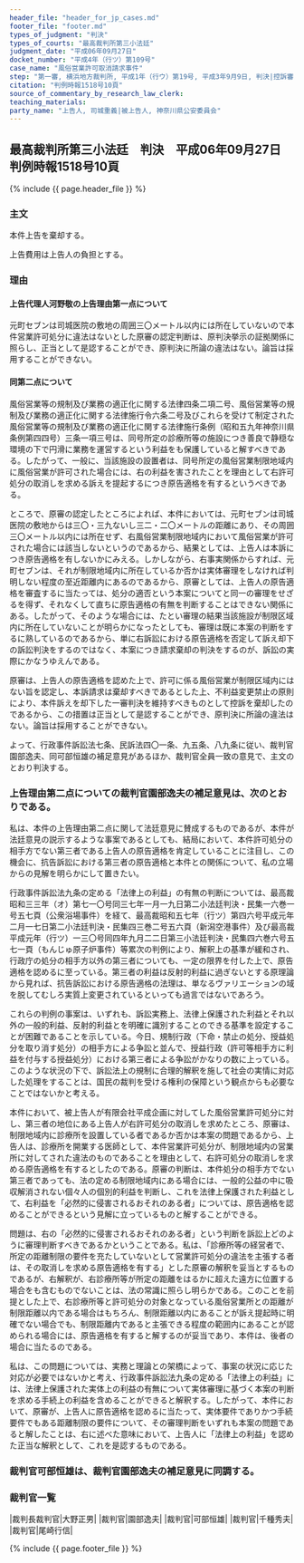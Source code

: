 ```yaml
---
header_file: "header_for_jp_cases.md"
footer_file: "footer.md"
types_of_judgment: "判決"
types_of_courts: "最高裁判所第三小法廷"
judgment_date: "平成06年09月27日"
docket_number: "平成4年（行ツ）第109号"
case_name: "風俗営業許可取消請求事件"
step: "第一審, 横浜地方裁判所, 平成1年（行ウ）第19号, 平成3年9月9日, 判決|控訴審, 東京高等裁判所, 平成3年（行コ）第105号平成4年3月18日, 判決"
citation: "判例時報1518号10頁"
source_of_commentary_by_research_law_clerk:
teaching_materials:
party_name: "上告人, 司城重義|被上告人, 神奈川県公安委員会"
---
```


## 最高裁判所第三小法廷　判決　平成06年09月27日　判例時報1518号10頁

{% include {{ page.header_file }}  %}






### 主文



本件上告を棄却する。

上告費用は上告人の負担とする。





### 理由



#### 上告代理人河野敬の上告理由第一点について

元町セブンは司城医院の敷地の周囲三〇メートル以内には所在していないので本件営業許可処分に違法はないとした原審の認定判断は、原判決挙示の証拠関係に照らし、正当として是認することができ、原判決に所論の違法はない。論旨は採用することができない。

#### 同第二点について

風俗営業等の規制及び業務の適正化に関する法律四条二項二号、風俗営業等の規制及び業務の適正化に関する法律施行令六条二号及びこれらを受けて制定された風俗営業等の規制及び業務の適正化に関する法律施行条例（昭和五九年神奈川県条例第四四号）三条一項三号は、同号所定の診療所等の施設につき善良で静穏な環境の下で円滑に業務を運営するという利益をも保護していると解すべきである。したがって、一般に、当該施設の設置者は、同号所定の風俗営業制限地域内に風俗営業が許可された場合には、右の利益を害されたことを理由として右許可処分の取消しを求める訴えを提起するにつき原告適格を有するというべきである。

ところで、原審の認定したところによれば、本件においては、元町セブンは司城医院の敷地からは三〇・三九ないし三二・二〇メートルの距離にあり、その周囲三〇メートル以内には所在せず、右風俗営業制限地域内において風俗営業が許可された場合には該当しないというのであるから、結果としては、上告人は本訴につき原告適格を有しないかにみえる。しかしながら、右事実関係からすれば、元町セブンは、それが制限地域内に所在しているか否かは実体審理をしなければ判明しない程度の至近距離内にあるのであるから、原審としては、上告人の原告適格を審査するに当たっては、処分の適否という本案についてと同一の審理をせざるを得ず、それなくして直ちに原告適格の有無を判断することはできない関係にある。したがって、そのような場合には、たとい審理の結果当該施設が制限区域内に所在していないことが明らかになったとしても、審理は既に本案の判断をするに熟しているのであるから、単に右訴訟における原告適格を否定して訴え却下の訴訟判決をするのではなく、本案につき請求棄却の判決をするのが、訴訟の実際にかなうゆえんである。

原審は、上告人の原告適格を認めた上で、許可に係る風俗営業が制限区域内にはない旨を認定し、本訴請求は棄却すべきであるとした上、不利益変更禁止の原則により、本件訴えを却下した一審判決を維持すべきものとして控訴を棄却したのであるから、この措置は正当として是認することができ、原判決に所論の違法はない。論旨は採用することができない。

よって、行政事件訴訟法七条、民訴法四〇一条、九五条、八九条に従い、裁判官園部逸夫、同可部恒雄の補足意見があるほか、裁判官全員一致の意見で、主文のとおり判決する。

### 上告理由第二点についての裁判官園部逸夫の補足意見は、次のとおりである。

私は、本件の上告理由第二点に関して法廷意見に賛成するものであるが、本件が法廷意見の説示するような事案であるとしても、結局において、本件許可処分の相手方でない第三者である上告人の原告適格を肯定していることに注目し、この機会に、抗告訴訟における第三者の原告適格と本件との関係について、私の立場からの見解を明らかにして置きたい。

行政事件訴訟法九条の定める「法律上の利益」の有無の判断については、最高裁昭和三三年（オ）第七一〇号同三七年一月一九日第二小法廷判決・民集一六巻一号五七頁（公衆浴場事件）を経て、最高裁昭和五七年（行ツ）第四六号平成元年二月一七日第二小法廷判決・民集四三巻二号五六頁（新潟空港事件）及び最高裁平成元年（行ツ）一三〇号同四年九月二二日第三小法廷判決・民集四六巻六号五七一頁（もんじゅ原子炉事件）等累次の判例により、解釈上の基準が緩和され、行政庁の処分の相手方以外の第三者についても、一定の限界を付した上で、原告適格を認めるに至っている。第三者の利益は反射的利益に過ぎないとする原理論から見れば、抗告訴訟における原告適格の法理は、単なるヴァリエーションの域を脱してむしろ実質上変更されているといっても過言ではないであろう。

これらの判例の事案は、いずれも、訴訟実務上、法律上保護された利益とそれ以外の一般的利益、反射的利益とを明確に識別することのできる基準を設定することが困難であることを示している。今日、規制行政（下命・禁止の処分、授益処分を取り消す処分）の相手方による争訟と並んで、授益行政（許可等相手方に利益を付与する授益処分）における第三者による争訟がかなりの数に上っている。このような状況の下で、訴訟法上の規制に合理的解釈を施して社会の実情に対応した処理をすることは、国民の裁判を受ける権利の保障という観点からも必要なことではないかと考える。

本件において、被上告人が有限会社平成企画に対してした風俗営業許可処分に対し、第三者の地位にある上告人が右許可処分の取消しを求めたところ、原審は、制限地域内に診療所を設置している者であるか否かは本案の問題であるから、上告人は、診療所を開業する医師として、本件営業許可処分が、制限地域内の営業所に対してされた違法のものであることを理由として、右許可処分の取消しを求める原告適格を有するとしたのである。原審の判断は、本件処分の相手方でない第三者であっても、法の定める制限地域内にある場合には、一般的公益の中に吸収解消されない個々人の個別的利益を判断し、これを法律上保護された利益として、右利益を「必然的に侵害されるおそれのある者」については、原告適格を認めることができるという見解に立っているものと解することができる。

問題は、右の「必然的に侵害されるおそれのある者」という判断を訴訟上どのように審理判断すべきであるかということである。私は、「診療所等の経営者で、所定の距離制限の要件を充たしていないとして営業許可処分の違法を主張する者は、その取消しを求める原告適格を有する」とした原審の解釈を妥当とするものであるが、右解釈が、右診療所等が所定の距離をはるかに超えた遠方に位置する場合をも含むものでないことは、法の常識に照らし明らかである。このことを前提とした上で、右診療所等と許可処分の対象となっている風俗営業所との距離が制限距離以内である場合はもちろん、制限距離以内にあることが訴え提起時に明確でない場合でも、制限距離内であると主張できる程度の範囲内にあることが認められる場合には、原告適格を有すると解するのが妥当であり、本件は、後者の場合に当たるのである。

私は、この問題については、実務と理論との架橋によって、事案の状況に応じた対応が必要ではないかと考え、行政事件訴訟法九条の定める「法律上の利益」には、法律上保護された実体上の利益の有無について実体審理に基づく本案の判断を求める手続上の利益を含めることができると解釈する。したがって、本件において、原審が、上告人に原告適格を認めるに当たって、実体要件でありかつ手続要件でもある距離制限の要件について、その審理判断をいずれも本案の問題であると解したことは、右に述べた意味において、上告人に「法律上の利益」を認めた正当な解釈として、これを是認するものである。

### 裁判官可部恒雄は、裁判官園部逸夫の補足意見に同調する。

### 裁判官一覧

|裁判長裁判官|大野正男|
|裁判官|園部逸夫|
|裁判官|可部恒雄|
|裁判官|千種秀夫|
|裁判官|尾崎行信|


{% include {{ page.footer_file }}  %}
